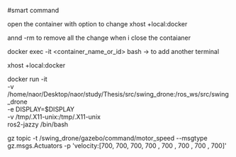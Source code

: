 #smart command 

open the container with option to change 
xhost +local:docker

annd -rm to remove all the change when i close the contaianer

docker exec -it <container_name_or_id> bash -> to add another terminal 

xhost +local:docker

docker run -it \
  -v /home/naor/Desktop/naor/study/Thesis/src/swing_drone:/ros_ws/src/swing_drone \
  -e DISPLAY=$DISPLAY \
  -v /tmp/.X11-unix:/tmp/.X11-unix \
  ros2-jazzy /bin/bash



gz topic -t /swing_drone/gazebo/command/motor_speed --msgtype gz.msgs.Actuators -p 'velocity:[700, 700, 700, 700 , 700 , 700 , 700 , 700]'